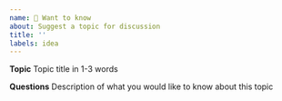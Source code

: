 ```yaml
---
name: 🤔 Want to know
about: Suggest a topic for discussion
title: ''
labels: idea
---
```


**Topic**
Topic title in 1-3 words

**Questions**
Description of what you would like to know about this topic